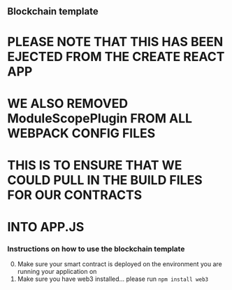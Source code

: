 ## Blockchain template

# PLEASE NOTE THAT THIS HAS BEEN EJECTED FROM THE CREATE REACT APP
# WE ALSO REMOVED ModuleScopePlugin FROM ALL WEBPACK CONFIG FILES
# THIS IS TO ENSURE THAT WE COULD PULL IN THE BUILD FILES FOR OUR CONTRACTS
# INTO APP.JS

### Instructions on how to use the blockchain template
0. Make sure your smart contract is deployed on the environment you are running your application on
1. Make sure you have web3 installed... please run `npm install web3`